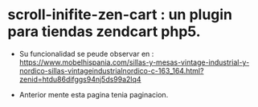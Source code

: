 # scroll-inifite-zen-cart : un plugin para tiendas zendcart php5.

- Su funcionalidad se peude observar en :
https://www.mobelhispania.com/sillas-y-mesas-vintage-industrial-y-nordico-sillas-vintageindustrialnordico-c-163_164.html?zenid=htdu86difggs94nj5ds99a2lq4

- Anterior mente esta pagina tenia paginacion.
